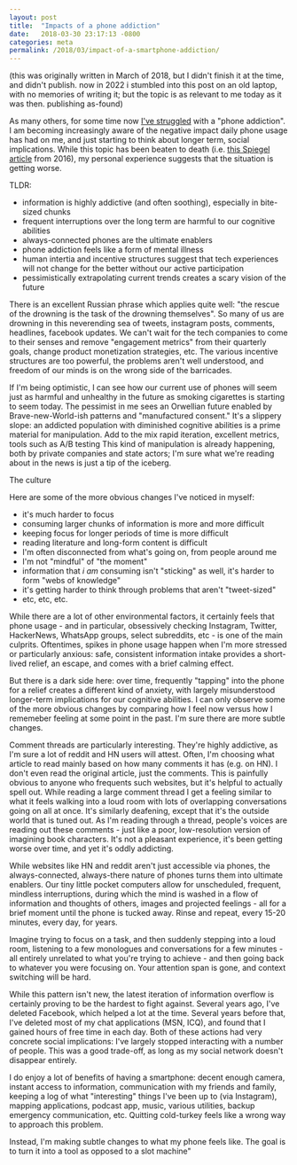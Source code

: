 ```yaml
---
layout: post
title:  "Impacts of a phone addiction"
date:   2018-03-30 23:17:13 -0800
categories: meta
permalink: /2018/03/impact-of-a-smartphone-addiction/
---
```

(this was originally written in March of 2018, but I didn't finish it at the time, and didn't publish. now in 2022 i stumbled into this post on an old laptop, with no memories of writing it; but the topic is as relevant to me today as it was then. publishing as-found)

As many others, for some time now [I've struggled](https://twitter.com/lunafiko/status/944666529500745728) with a "phone addiction". I am becoming increasingly aware of the negative impact daily phone usage has had on me, and just starting to think about longer term, social implications. While this topic has been beaten to death (i.e. [this Spiegel article](http://www.spiegel.de/international/zeitgeist/smartphone-addiction-is-part-of-the-design-a-1104237.html) from 2016), my personal experience suggests that the situation is getting worse.

TLDR:
- information is highly addictive (and often soothing), especially in bite-sized chunks
- frequent interruptions over the long term are harmful to our cognitive abilities
- always-connected phones are the ultimate enablers
- phone addiction feels like a form of mental illness
- human intertia and incentive structures suggest that tech experiences will not change for the better without our active participation
- pessimistically extrapolating current trends creates a scary vision of the future

There is an excellent Russian phrase which applies quite well: "the rescue of the drowning is the task of the drowning themselves". So many of us are drowning in this neverending sea of tweets, instagram posts, comments, headlines, facebook updates. We can't wait for the tech companies to come to their senses and remove "engagement metrics" from their quarterly goals, change product monetization strategies, etc. The various incentive structures are too powerful, the problems aren't well understood, and freedom of our minds is on the wrong side of the barricades.

If I'm being optimistic, I can see how our current use of phones will seem just as harmful and unhealthy in the future as smoking cigarettes is starting to seem today. The pessimist in me sees an Orwellian future enabled by Brave-new-World-ish patterns and "manufactured consent." It's a slippery slope: an addicted population with diminished cognitive abilities is a prime material for manipulation. Add to the mix rapid iteration, excellent metrics, tools such as A/B testing This kind of manipulation is already happening, both by private companies and state actors; I'm sure what we're reading about in the news is just a tip of the iceberg.

The culture

Here are some of the more obvious changes I've noticed in myself:
- it's much harder to focus
- consuming larger chunks of information is more and more difficult
- keeping focus for longer periods of time is more difficult
- reading literature and long-form content is difficult
- I'm often disconnected from what's going on, from people around me
- I'm not "mindful" of "the moment"
- information that _i am_ consuming isn't "sticking" as well, it's harder to form "webs of knowledge"
- it's getting harder to think through problems that aren't "tweet-sized"
- etc, etc, etc.

While there are a lot of other environmental factors, it certainly feels that phone usage - and in particular, obsessively checking Instagram, Twitter, HackerNews, WhatsApp groups, select subreddits, etc - is one of the main culprits. Oftentimes, spikes in phone usage happen when I'm more stressed or particularly anxious: safe, consistent information intake provides a short-lived relief, an escape, and comes with a brief calming effect.

But there is a dark side here: over time, frequently "tapping" into the phone for a relief  creates a different kind of anxiety, with largely misunderstood longer-term implications for our cognitive abilities. I can only observe some of the more obvious changes by comparing how I feel now versus how I rememeber feeling at some point in the past. I'm sure there are more subtle changes.

Comment threads are particularly interesting. They're highly addictive, as I'm sure a lot of reddit and HN users will attest. Often, I'm choosing what article to read mainly based on how many comments it has (e.g. on HN). I don't even read the original article, just the comments. This is painfully obvious to anyone who frequents such websites, but it's helpful to actually spell out. While reading a large comment thread I get a feeling similar to what it feels walking into a loud room with lots of overlapping conversations going on all at once. It's similarly deafening, except that it's the outside world that is tuned out. As I'm reading through a thread, people's voices are reading out these comments - just like a poor, low-resolution version of imagining book characters. It's not a pleasant experience, it's been getting worse over time, and yet it's oddly addicting.

While websites like HN and reddit aren't just accessible via phones, the always-connected, always-there nature of phones turns them into ultimate enablers. Our tiny little pocket computers allow for unscheduled, frequent, mindless interruptions, during which the mind is washed in a flow of information and thoughts of others, images and projected feelings - all for a brief moment until the phone is tucked away. Rinse and repeat, every 15-20 minutes, every day, for years.

Imagine trying to focus on a task, and then suddenly stepping into a loud room, listening to a few monologues and conversations for a few minutes - all entirely unrelated to what you're trying to achieve - and then going back to whatever you were focusing on. Your attention span is gone, and context switching will be hard.

While this pattern isn't new, the latest iteration of information overflow is certainly proving to be the hardest to fight against. Several years ago, I've deleted Facebook, which helped a lot at the time. Several years before that, I've deleted most of my chat applications (MSN, ICQ), and found that I gained hours of free time in each day. Both of these actions had very concrete social implications: I've largely stopped interacting with a number of people. This was a good trade-off, as long as my social network doesn't disappear entirely.

I do enjoy a lot of benefits of having a smartphone: decent enough camera, instant access to information, communication with my friends and family, keeping a log of what "interesting" things I've been up to (via Instagram), mapping applications, podcast app, music, various utilities, backup emergency communication, etc. Quitting cold-turkey feels like a wrong way to approach this problem.

Instead, I'm making subtle changes to what my phone feels like. The goal is to turn it into a tool as opposed to a slot machine"
